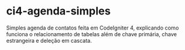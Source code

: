 # ci4-agenda-simples
 Simples agenda de contatos feita em CodeIgniter 4, explicando como funciona o relacionamento de tabelas além de chave primária, chave estrangeira e deleção em cascata.
